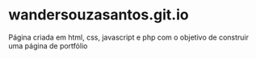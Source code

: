 # wandersouzasantos.git.io

Página criada em html, css, javascript e php com o objetivo de construir uma página de portfólio
